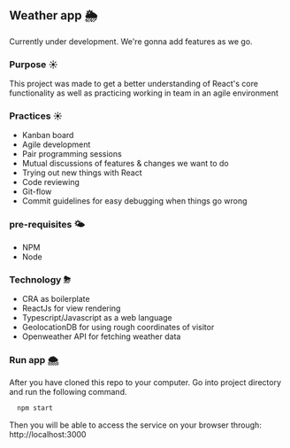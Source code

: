 ## Weather app 🌦

Currently under development. We're gonna add features as we go.

### Purpose ☀

This project was made to get a better understanding of React's core functionality as well as practicing working in team in an agile environment

### Practices ☀

 * Kanban board
 * Agile development
 * Pair programming sessions
 * Mutual discussions of features & changes we want to do
 * Trying out new things with React
 * Code reviewing
 * Git-flow
 * Commit guidelines for easy debugging when things go wrong

### pre-requisites 🌤

* NPM
* Node

### Technology ⛈
* CRA as boilerplate
* ReactJs for view rendering
* Typescript/Javascript as a web language
* GeolocationDB for using rough coordinates of visitor 
* Openweather API for fetching weather data

### Run app 🌨

After you have cloned this repo to your computer. Go into project directory and run the following command.
```sh
  npm start

```

Then you will be able to access the service on your browser through: http://localhost:3000
